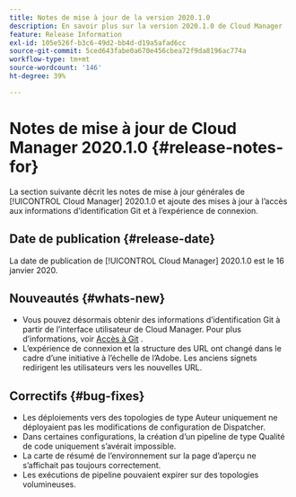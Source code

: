 ```yaml
---
title: Notes de mise à jour de la version 2020.1.0
description: En savoir plus sur la version 2020.1.0 de Cloud Manager
feature: Release Information
exl-id: 105e526f-b3c6-49d2-bb4d-d19a5afad6cc
source-git-commit: 5ced643fabe0a670e456cbea72f9da8196ac774a
workflow-type: tm+mt
source-wordcount: '146'
ht-degree: 39%

---
```


# Notes de mise à jour de Cloud Manager 2020.1.0 {#release-notes-for}

La section suivante décrit les notes de mise à jour générales de [!UICONTROL Cloud Manager] 2020.1.0 et ajoute des mises à jour à l’accès aux informations d’identification Git et à l’expérience de connexion.

## Date de publication {#release-date}

La date de publication de [!UICONTROL Cloud Manager] 2020.1.0 est le 16 janvier 2020.

## Nouveautés {#whats-new}

* Vous pouvez désormais obtenir des informations d’identification Git à partir de l’interface utilisateur de Cloud Manager. Pour plus d’informations, voir [Accès à Git](/help/managing-code/managing-repositories.md) .
* L’expérience de connexion et la structure des URL ont changé dans le cadre d’une initiative à l’échelle de l’Adobe. Les anciens signets redirigent les utilisateurs vers les nouvelles URL.


## Correctifs {#bug-fixes}

* Les déploiements vers des topologies de type Auteur uniquement ne déployaient pas les modifications de configuration de Dispatcher.
* Dans certaines configurations, la création d’un pipeline de type Qualité de code uniquement s’avérait impossible.
* La carte de résumé de l’environnement sur la page d’aperçu ne s’affichait pas toujours correctement.
* Les exécutions de pipeline pouvaient expirer sur des topologies volumineuses.
